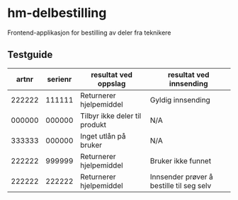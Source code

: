 # hm-delbestilling

Frontend-applikasjon for bestilling av deler fra teknikere

## Testguide

| artnr  | serienr | resultat ved oppslag          | resultat ved innsending                  |
| ------ | ------- | ----------------------------- | ---------------------------------------- |
| 222222 | 111111  | Returnerer hjelpemiddel       | Gyldig innsending                        |
| 000000 | 000000  | Tilbyr ikke deler til produkt | N/A                                      |
| 333333 | 000000  | Inget utlån på bruker         | N/A                                      |
| 222222 | 999999  | Returnerer hjelpemiddel       | Bruker ikke funnet                       |
| 222222 | 222222  | Returnerer hjelpemiddel       | Innsender prøver å bestille til seg selv |
